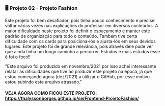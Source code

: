 ###  🖥️ Projeto 02 - Projeto Fashion

Este projeto foi bem desafiador, pois tinha pouco conhecimento e precisei voltar várias vezes nas explicações do professor em diversos conteúdos. A maior dificuldade neste projeto foi definir o espaçamento e manter este padrão de organização para todo o conteúdo. Também tive certa dificuldade com os cards para posiciona-lós e ajusta-lós em seus devidos lugares. Este projeto foi de grande relevância, pois através dele pude ver que ainda tinha um longo caminho a percorrer. Estudos e mais estudos esse é foi o foco!!

"Este arquivo foi produzido em novembro/2021 por isso achei interessante relatar as dificuldades que tive ao produzir este projeto na época, já que estou começando agora (dez/2021) a utilizar o GitHub, por esse motivo estou subindo este arquivo atrasado."

#### VEJA AGORA COMO FICOU ESTE PROJETO: https://thalyssonborges.github.io/serFrontend-ProjetoFashion/
